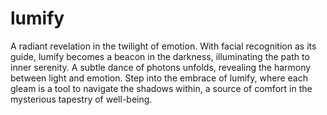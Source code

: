 # lumify
A radiant revelation in the twilight of emotion. With facial recognition as its guide, lumify becomes a beacon in the darkness, illuminating the path to inner serenity. A subtle dance of photons unfolds, revealing the harmony between light and emotion. Step into the embrace of lumify, where each gleam is a tool to navigate the shadows within, a source of comfort in the mysterious tapestry of well-being.
